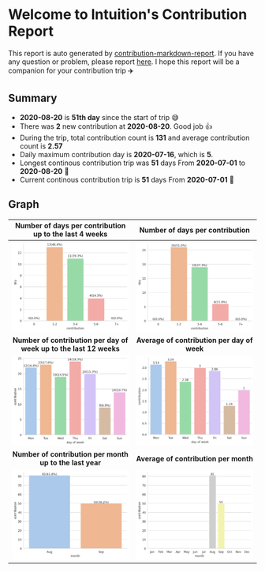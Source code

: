 
# Welcome to lntuition's Contribution Report
This report is auto generated by [contribution-markdown-report](https://github.com/lntuition/contribution-markdown-report).
If you have any question or problem, please report [here](https://github.com/lntuition/contribution-markdown-report/issues).
I hope this report will be a companion for your contribution trip :airplane:

## Summary
- **2020-08-20** is **51th day** since the start of trip :sweat_smile:
- There was **2** new contribution 
at **2020-08-20**. Good job :+1:
- During the trip, total contribution count is **131** and average contribution count 
is **2.57**
- Daily maximum contribution day is **2020-07-16**, which is **5**.
- Longest continous contribution trip was **51** days 
From **2020-07-01** to **2020-08-20** :walking:
- Current continous contribution trip is **51** days 
From **2020-07-01** :running:

## Graph
| Number of days per contribution up to the last 4 weeks         | Number of days per contribution          |
|:------------------------------------------------:|:-----------------------------------------------:|
| ![](asset/count_sum_recent.png)                      | ![](asset/count_sum_full.png)                       |
| **Number of contribution per day of week up to the last 12 weeks** | **Average of contribution per day of week** |
| ![](asset/dayofweek_sum_recent.png)                  | ![](asset/dayofweek_mean_full.png)                  |
| **Number of contribution per month up to the last year**     | **Average of contribution per month**     |
| ![](asset/month_sum_recent.png)                      | ![](asset/month_mean_full.png)                      |
